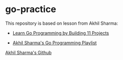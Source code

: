# go-practice

This repository is based on lesson from Akhil Sharma:

- [Learn Go Programming by Building 11 Projects](https://www.youtube.com/watch?v=jFfo23yIWac)

- [Akhil Sharma's Go Programming Playlist](https://www.youtube.com/playlist?list=PL5dTjWUk_cPYztKD7WxVFluHvpBNM28N9)

[Akhil Sharma's Github](https://github.com/AkhilSharma90)
